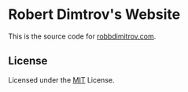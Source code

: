 # Robert Dimtrov's Website

This is the source code for [robbdimitrov.com](http://robbdimitrov.com/).

## License

Licensed under the [MIT](LICENSE) License.
